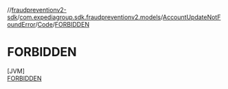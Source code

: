 //[fraudpreventionv2-sdk](../../../../../index.md)/[com.expediagroup.sdk.fraudpreventionv2.models](../../../index.md)/[AccountUpdateNotFoundError](../../index.md)/[Code](../index.md)/[FORBIDDEN](index.md)

# FORBIDDEN

[JVM]\
[FORBIDDEN](index.md)
